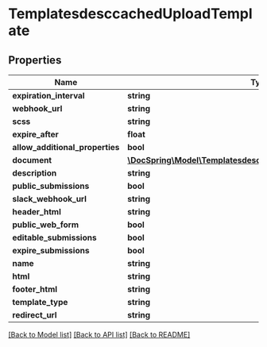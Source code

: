 # TemplatesdesccachedUploadTemplate

## Properties
Name | Type | Description | Notes
------------ | ------------- | ------------- | -------------
**expiration_interval** | **string** |  | [optional] 
**webhook_url** | **string** |  | [optional] 
**scss** | **string** |  | [optional] 
**expire_after** | **float** |  | [optional] 
**allow_additional_properties** | **bool** |  | [optional] 
**document** | [**\DocSpring\Model\TemplatesdesccachedUploadTemplateDocument**](TemplatesdesccachedUploadTemplateDocument.md) |  | [optional] 
**description** | **string** |  | [optional] 
**public_submissions** | **bool** |  | [optional] 
**slack_webhook_url** | **string** |  | [optional] 
**header_html** | **string** |  | [optional] 
**public_web_form** | **bool** |  | [optional] 
**editable_submissions** | **bool** |  | [optional] 
**expire_submissions** | **bool** |  | [optional] 
**name** | **string** |  | [optional] 
**html** | **string** |  | [optional] 
**footer_html** | **string** |  | [optional] 
**template_type** | **string** |  | [optional] 
**redirect_url** | **string** |  | [optional] 

[[Back to Model list]](../README.md#documentation-for-models) [[Back to API list]](../README.md#documentation-for-api-endpoints) [[Back to README]](../README.md)


